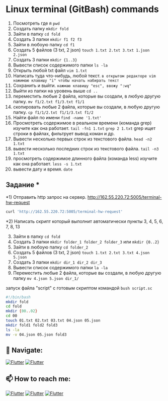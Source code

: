 # Linux terminal (GitBash) commands

1) Посмотреть где я `pwd`
2) Создать папку `mkdir fold`
3) Зайти в папку `cd fold`
4) Создать 3 папки `mkdir f1 f2 f3`
5) Зайти в любоую папку `cd f1`
6) Создать 5 файлов (3 txt, 2 json) `touch 1.txt 2.txt 3.txt 1.json 2.json`
7) Создать 3 папки `mkdir {1..3}`
8) Вывести список содержимого папки `ls -la`
9) Открыть любой txt файл `vim 1.txt`
10) Написать туда что-нибудь, любой текст. `в открытом редакторе vim нажимаю клавишу "i" чтобы начать набирать текст`
11) Сохранить и выйти. `нажмаю клавишу "esc", ввожу ":wq"`
12) Выйти из папки на уровень выше `cd ..`
13) переместить любые 2 файла, которые вы создали, в любую другую папку. `mv f1/2.txt f1/3.txt f1/1`
14) скопировать любые 2 файла, которые вы создали, в любую другую папку. `cp f1/1/2.txt f1/1/3.txt f1/2`
15) Найти файл по имени `find -name '1.txt'`
16) Просмотреть содержимое в реальном времени (команда grep) изучите как она работает. `tail -fn1 1.txt` `grep 2 1.txt` grep ищет строки в файлах, фильтрует вывод коман и др.
17) Вывести несколько первых строк из текстового файла. `head -n2 1.txt`
18) вывести несколько последних строк из текстового файла. `tail -n3 1.txt`
19) просмотреть содержимое длинного файла (команда less) изучите как она работает. `less -s 1.txt`
20) вывести дату и время. `date`
## Задание *
*1) Отправить http запрос на сервер. http://162.55.220.72:5005/terminal-hw-request
```sh
curl 'http://162.55.220.72:5005/terminal-hw-request'
```
*2) Написать скрипт который выполнит автоматически пункты 3, 4, 5, 6, 7, 8, 13

3) Зайти в папку `cd fold`
4) Создать 3 папки `mkdir folder_1 folder_2 folder_3` или `mkdir {0..2}`  
5) Зайти в любоую папку `cd folder_2`  
6) Создать 5 файлов (3 txt, 2 json) `touch 1.txt 2.txt 3.txt 4.json 5.json`  
7) Создать 3 папки `mkdir dir_1 dir_2 dir_3`  
8) Вывести список содержимого папки `la -la`  
13) Переместить любые 2 файла, которые вы создали, в любую другую папку `mv 4.json 5.json dir_1/` 
   
запуск файла "script" с готовым скриптом командой `bush script.sc`
```sh
#!/bin/bash  
mkdir fold
cd fold   
mkdir {00..02}  
cd 00  
touch 01.txt 02.txt 03.txt 04.json 05.json  
mkdir fold1 fold2 fold3  
ls -la  
mv -v 04.json 05.json fold3  
```
## 🚏 Navigate:
[![Flutter](https://img.shields.io/badge/🏠-GITBASH_BRANCH-00A98F)](https://github.com/Pavlik1100/QA_practice_welcom_again/tree/Linux_terminal_GitBash_comands)  [![Flutter](https://img.shields.io/badge/🏠-QA_PRACTICE_BANCH-orange)](https://github.com/Pavlik1100/QA_practice_welcom_again/tree/main)
## 📫 How to reach me:  
[![Flutter](https://img.shields.io/badge/-Pavel_Simonov-000000?style=social&logo=LinkedIn)](https://www.linkedin.com/in/pavel-simonov-7a8b1119a/)  [![Flutter](https://img.shields.io/badge/-Pavel_Simonov-000000?style=social&logo=Telegram)](https://t.me/NuiSaiman)  [![Flutter](https://img.shields.io/badge/-simonovpavlik@gmail.com-000000?style=social&logo=Gmail)](mailto:simonovpavlik@gmail.com)
